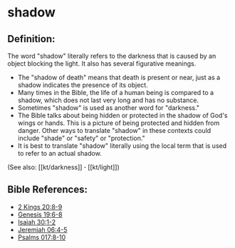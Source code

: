 # shadow #

## Definition: ##

The word "shadow" literally refers to the darkness that is caused by an object blocking the light. It also has several figurative meanings.

* The "shadow of death" means that death is present or near, just as a shadow indicates the presence of its object.
* Many times in the Bible, the life of a human being is compared to a shadow, which does not last very long and has no substance.
* Sometimes "shadow" is used as another word for "darkness."
* The Bible talks about being hidden or protected in the shadow of God's wings or hands. This is a picture of being protected and hidden from danger. Other ways to translate "shadow" in these contexts could include "shade" or "safety" or "protection."
* It is best to translate "shadow" literally using the local term that is used to refer to an actual shadow.

(See also: [[kt/darkness]] **·** [[kt/light]])

## Bible References: ##

* [2 Kings 20:8-9](en/tn/2ki/help/20/08)
* [Genesis 19:6-8](en/tn/gen/help/19/06)
* [Isaiah 30:1-2](en/tn/isa/help/30/01)
* [Jeremiah 06:4-5](en/tn/jer/help/06/04)
* [Psalms 017:8-10](en/tn/psa/help/17/08)